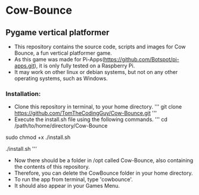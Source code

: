 # Cow-Bounce
## Pygame vertical platformer

- This repository contains the source code, scripts and images for Cow Bounce, a fun vertical platformer game.
- As this game was made for Pi-Apps(https://github.com/Botspot/pi-apps.git), it is only fully tested on a Raspberry Pi.
- It may work on other linux or debian systems, but not on any other operating systems, such as Windows.

### Installation:

- Clone this repository in terminal, to your home directory.
'''
git clone https://github.com/TomTheCodingGuy/Cow-Bounce.git
'''
- Execute the install.sh file using the following commands.
'''
cd /path/to/home/directory/Cow-Bounce

sudo chmod +x ./install.sh

./install.sh
'''
- Now there should be a folder in /opt called Cow-Bounce, also containing the contents of this repository.
- Therefore, you can delete the CowBounce folder in your home directory.
- To run the app from terminal, type 'cowbounce'.
- It should also appear in your Games Menu.
